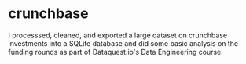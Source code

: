 # crunchbase
I processsed, cleaned, and exported a large dataset on crunchbase investments into a SQLite database and did some basic analysis on the funding rounds as part of Dataquest.io's Data Engineering course.
